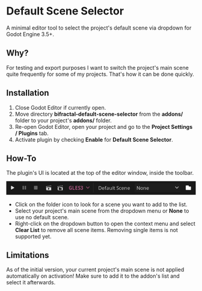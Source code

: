 # Default Scene Selector

A minimal editor tool to select the project's default scene via dropdown for Godot Engine 3.5+.

## Why?
For testing and export purposes I want to switch the project's main scene quite frequently for some of my projects. That's how it can be done quickly.

## Installation
1. Close Godot Editor if currently open.
2. Move directory **bifractal-default-scene-selector** from the **addons/** folder to your project's **addons/** folder.
3. Re-open Godot Editor, open your project and go to the **Project Settings / Plugins** tab.
4. Activate plugin by checking **Enable** for **Default Scene Selector**.

## How-To

The plugin's UI is located at the top of the editor window, inside the toolbar.

![UI Preview](images/ui_top.jpg)

* Click on the folder icon to look for a scene you want to add to the list.
* Select your project's main scene from the dropdown menu or **None** to use no default scene.
* Right-click on the dropdown button to open the context menu and select **Clear List** to remove all scene items. Removing single items is not supported yet.

## Limitations
As of the initial version, your current project's main scene is not applied automatically on activation! Make sure to add it to the addon's list and select it afterwards.
